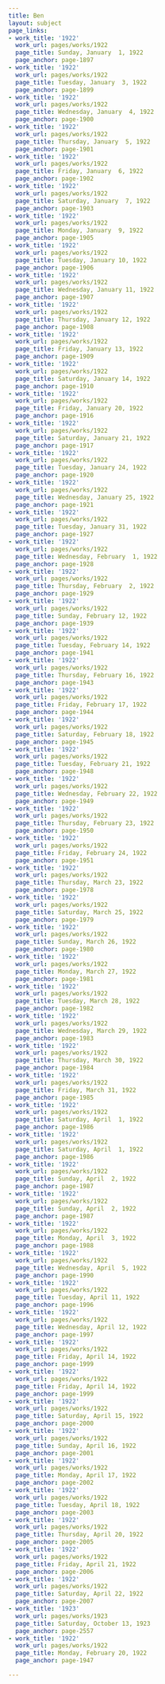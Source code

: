 ```yaml
---
title: Ben
layout: subject
page_links:
- work_title: '1922'
  work_url: pages/works/1922
  page_title: Sunday, January  1, 1922
  page_anchor: page-1897
- work_title: '1922'
  work_url: pages/works/1922
  page_title: Tuesday, January  3, 1922
  page_anchor: page-1899
- work_title: '1922'
  work_url: pages/works/1922
  page_title: Wednesday, January  4, 1922
  page_anchor: page-1900
- work_title: '1922'
  work_url: pages/works/1922
  page_title: Thursday, January  5, 1922
  page_anchor: page-1901
- work_title: '1922'
  work_url: pages/works/1922
  page_title: Friday, January  6, 1922
  page_anchor: page-1902
- work_title: '1922'
  work_url: pages/works/1922
  page_title: Saturday, January  7, 1922
  page_anchor: page-1903
- work_title: '1922'
  work_url: pages/works/1922
  page_title: Monday, January  9, 1922
  page_anchor: page-1905
- work_title: '1922'
  work_url: pages/works/1922
  page_title: Tuesday, January 10, 1922
  page_anchor: page-1906
- work_title: '1922'
  work_url: pages/works/1922
  page_title: Wednesday, January 11, 1922
  page_anchor: page-1907
- work_title: '1922'
  work_url: pages/works/1922
  page_title: Thursday, January 12, 1922
  page_anchor: page-1908
- work_title: '1922'
  work_url: pages/works/1922
  page_title: Friday, January 13, 1922
  page_anchor: page-1909
- work_title: '1922'
  work_url: pages/works/1922
  page_title: Saturday, January 14, 1922
  page_anchor: page-1910
- work_title: '1922'
  work_url: pages/works/1922
  page_title: Friday, January 20, 1922
  page_anchor: page-1916
- work_title: '1922'
  work_url: pages/works/1922
  page_title: Saturday, January 21, 1922
  page_anchor: page-1917
- work_title: '1922'
  work_url: pages/works/1922
  page_title: Tuesday, January 24, 1922
  page_anchor: page-1920
- work_title: '1922'
  work_url: pages/works/1922
  page_title: Wednesday, January 25, 1922
  page_anchor: page-1921
- work_title: '1922'
  work_url: pages/works/1922
  page_title: Tuesday, January 31, 1922
  page_anchor: page-1927
- work_title: '1922'
  work_url: pages/works/1922
  page_title: Wednesday, February  1, 1922
  page_anchor: page-1928
- work_title: '1922'
  work_url: pages/works/1922
  page_title: Thursday, February  2, 1922
  page_anchor: page-1929
- work_title: '1922'
  work_url: pages/works/1922
  page_title: Sunday, February 12, 1922
  page_anchor: page-1939
- work_title: '1922'
  work_url: pages/works/1922
  page_title: Tuesday, February 14, 1922
  page_anchor: page-1941
- work_title: '1922'
  work_url: pages/works/1922
  page_title: Thursday, February 16, 1922
  page_anchor: page-1943
- work_title: '1922'
  work_url: pages/works/1922
  page_title: Friday, February 17, 1922
  page_anchor: page-1944
- work_title: '1922'
  work_url: pages/works/1922
  page_title: Saturday, February 18, 1922
  page_anchor: page-1945
- work_title: '1922'
  work_url: pages/works/1922
  page_title: Tuesday, February 21, 1922
  page_anchor: page-1948
- work_title: '1922'
  work_url: pages/works/1922
  page_title: Wednesday, February 22, 1922
  page_anchor: page-1949
- work_title: '1922'
  work_url: pages/works/1922
  page_title: Thursday, February 23, 1922
  page_anchor: page-1950
- work_title: '1922'
  work_url: pages/works/1922
  page_title: Friday, February 24, 1922
  page_anchor: page-1951
- work_title: '1922'
  work_url: pages/works/1922
  page_title: Thursday, March 23, 1922
  page_anchor: page-1978
- work_title: '1922'
  work_url: pages/works/1922
  page_title: Saturday, March 25, 1922
  page_anchor: page-1979
- work_title: '1922'
  work_url: pages/works/1922
  page_title: Sunday, March 26, 1922
  page_anchor: page-1980
- work_title: '1922'
  work_url: pages/works/1922
  page_title: Monday, March 27, 1922
  page_anchor: page-1981
- work_title: '1922'
  work_url: pages/works/1922
  page_title: Tuesday, March 28, 1922
  page_anchor: page-1982
- work_title: '1922'
  work_url: pages/works/1922
  page_title: Wednesday, March 29, 1922
  page_anchor: page-1983
- work_title: '1922'
  work_url: pages/works/1922
  page_title: Thursday, March 30, 1922
  page_anchor: page-1984
- work_title: '1922'
  work_url: pages/works/1922
  page_title: Friday, March 31, 1922
  page_anchor: page-1985
- work_title: '1922'
  work_url: pages/works/1922
  page_title: Saturday, April  1, 1922
  page_anchor: page-1986
- work_title: '1922'
  work_url: pages/works/1922
  page_title: Saturday, April  1, 1922
  page_anchor: page-1986
- work_title: '1922'
  work_url: pages/works/1922
  page_title: Sunday, April  2, 1922
  page_anchor: page-1987
- work_title: '1922'
  work_url: pages/works/1922
  page_title: Sunday, April  2, 1922
  page_anchor: page-1987
- work_title: '1922'
  work_url: pages/works/1922
  page_title: Monday, April  3, 1922
  page_anchor: page-1988
- work_title: '1922'
  work_url: pages/works/1922
  page_title: Wednesday, April  5, 1922
  page_anchor: page-1990
- work_title: '1922'
  work_url: pages/works/1922
  page_title: Tuesday, April 11, 1922
  page_anchor: page-1996
- work_title: '1922'
  work_url: pages/works/1922
  page_title: Wednesday, April 12, 1922
  page_anchor: page-1997
- work_title: '1922'
  work_url: pages/works/1922
  page_title: Friday, April 14, 1922
  page_anchor: page-1999
- work_title: '1922'
  work_url: pages/works/1922
  page_title: Friday, April 14, 1922
  page_anchor: page-1999
- work_title: '1922'
  work_url: pages/works/1922
  page_title: Saturday, April 15, 1922
  page_anchor: page-2000
- work_title: '1922'
  work_url: pages/works/1922
  page_title: Sunday, April 16, 1922
  page_anchor: page-2001
- work_title: '1922'
  work_url: pages/works/1922
  page_title: Monday, April 17, 1922
  page_anchor: page-2002
- work_title: '1922'
  work_url: pages/works/1922
  page_title: Tuesday, April 18, 1922
  page_anchor: page-2003
- work_title: '1922'
  work_url: pages/works/1922
  page_title: Thursday, April 20, 1922
  page_anchor: page-2005
- work_title: '1922'
  work_url: pages/works/1922
  page_title: Friday, April 21, 1922
  page_anchor: page-2006
- work_title: '1922'
  work_url: pages/works/1922
  page_title: Saturday, April 22, 1922
  page_anchor: page-2007
- work_title: '1923'
  work_url: pages/works/1923
  page_title: Saturday, October 13, 1923
  page_anchor: page-2557
- work_title: '1922'
  work_url: pages/works/1922
  page_title: Monday, February 20, 1922
  page_anchor: page-1947

---
```

